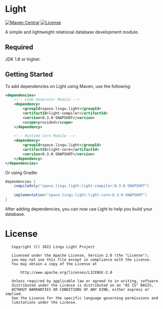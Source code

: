 # Light
[![Maven Central][mcBadge]][mcLink] [![License][liBadge]][liLink]

A simple and lightweight relational database development module.

## Required

JDK 1.8 or higher.

## Getting Started

To add dependencies on Light using Maven, use the following:
```xml
<dependencies>
    <!-- Code Generator Module -->
    <dependency>
        <groupId>space.lingu.light</groupId>
        <artifactId>light-compiler</artifactId>
        <version>0.3.0-SNAPSHOT</version>
        <scope>provided</scope>
    </dependency>
    
    <!-- Runtime Core Module -->
    <dependency>
        <groupId>space.lingu.light</groupId>
        <artifactId>light-core</artifactId>
        <version>0.3.0-SNAPSHOT</version>
    </dependency>
</dependencies>
```
Or using Gradle: 
```gradle
dependencies {
    compileOnly("space.lingu.light:light-compiler:0.3.0-SNAPSHOT")
  
    implementation("space.lingu.light:light-core:0.3.0-SNAPSHOT")
}
```

After adding dependencies, you can now use Light to help you build your database.

# License

```text
   Copyright (C) 2022 Lingu Light Project

   Licensed under the Apache License, Version 2.0 (the "License");
   you may not use this file except in compliance with the License.
   You may obtain a copy of the License at

       http://www.apache.org/licenses/LICENSE-2.0

   Unless required by applicable law or agreed to in writing, software
   distributed under the License is distributed on an "AS IS" BASIS,
   WITHOUT WARRANTIES OR CONDITIONS OF ANY KIND, either express or implied.
   See the License for the specific language governing permissions and
   limitations under the License.
```

[liBadge]: https://img.shields.io/github/license/Roll-W/light?color=569cd6&style=flat-square
[liLink]: https://github.com/Roll-W/light/blob/master/LICENSE
[mcBadge]: https://img.shields.io/maven-central/v/space.lingu.light/light-parent?style=flat-square
[mcLink]: https://search.maven.org/search?q=g:space.lingu.light
